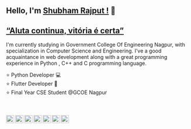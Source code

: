 ## Hello, I'm [Shubham Rajput !](https://skr010561.myportfolio.com/) 👋

## [ “Aluta continua, vitória é certa” ](https://www.google.com/search?rlz=1C1SQJL_enIN886IN886&sxsrf=ALeKk00FIDKFe0skE5XkzcV9_y19Mx7jMA%253A1599419855531&ei=zzVVX5ONIJSW4-EP9bam-AE&q=a+luta+continua+vit%25C3%25B3ria+%25C3%25A9+certa+meaning&oq=%25E2%2580%259CAluta+continua%252C+vit%25C3%25B3ria+%25C3%25A9+certa%25E2%2580%259D+m&gs_lcp=CgZwc3ktYWIQARgAMgQIABANOgcIABCwAxANUPQSWOkbYNQraAFwAHgAgAHfAYgBjQOSAQUwLjEuMZgBAKABAaoBB2d3cy13aXrAAQE&sclient=psy-ab)


I'm currently studying in Government College Of Engineering Nagpur, with specialization in Computer Science and Engineering. I've a good acquaintance in web development along with a great programming experience in Python , C++ and C programming language. 


⭐ Python Developer 💻 
<br/>
⭐ Flutter Developer 📱 
<br/>
⭐ Final Year CSE Student @GCOE Nagpur
<br/><br/><br/>


<a href="https://twitter.com/Shubham3Rajput">
  <img align="left" alt="SKR's Twitter" width="22px" src="https://cdn.jsdelivr.net/npm/simple-icons@v3/icons/twitter.svg" />
</a>
<a href="https://www.linkedin.com/in/shubham3rajput/">
  <img align="left" alt="SKR's Linkdein" width="22px" src="https://cdn.jsdelivr.net/npm/simple-icons@v3/icons/linkedin.svg" />
</a>
<a href="https://github.com/shubham3rajput">
  <img align="left" alt="SKR's Github" width="22px" src="https://cdn.jsdelivr.net/npm/simple-icons@v3/icons/github.svg" />
</a>
<a href="https://t.me/shubham3rajput">
  <img align="left" alt="SKR's Telegram" width="22px" src="https://cdn.jsdelivr.net/npm/simple-icons@v3/icons/telegram.svg" />
</a>
<a href="https://www.instagram.com/shubham3rajput/">
  <img align="left" alt="Pawan's Instagram" width="22px" src="https://cdn.jsdelivr.net/npm/simple-icons@v3/icons/instagram.svg" />
</a>
<a href="https://www.facebook.com/shubham3rajput">
  <img align="left" alt="SKR's Facebook" width="22px" src="https://cdn.jsdelivr.net/npm/simple-icons@v3/icons/facebook.svg" />
</a>
<a href="skr010561@gmail.com">
  <img align="left" alt="SKR's Gmail" width="22px" src="https://cdn.jsdelivr.net/npm/simple-icons@v3/icons/gmail.svg" />
</a>

<br/>
<br/>




<!--
**shubham3rajput/shubham3rajput** is a ✨ _special_ ✨ repository because its `README.md` (this file) appears on your GitHub profile.

Here are some ideas to get you started:

- 🔭 I’m currently working on ...
- 🌱 I’m currently learning ...
- 👯 I’m looking to collaborate on ...
- 🤔 I’m looking for help with ...
- 💬 Ask me about ...
- 📫 How to reach me: ...
- 😄 Pronouns: ...
- ⚡ Fun fact: ...
-->
